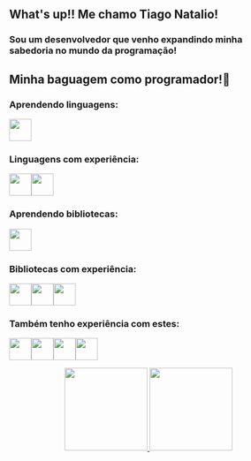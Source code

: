 ## What's up!! Me chamo Tiago Natalio!

### Sou um desenvolvedor que venho expandindo minha sabedoria no mundo da programação!

## Minha baguagem como programador!🤠
### Aprendendo linguagens:
<img src="https://cdn.jsdelivr.net/gh/devicons/devicon/icons/java/java-original-wordmark.svg" width="40" height="40"/>
          
### Linguagens com experiência:
<img src="https://cdn.jsdelivr.net/gh/devicons/devicon/icons/python/python-original.svg" width="40" height="40"/><img src="https://cdn.jsdelivr.net/gh/devicons/devicon/icons/javascript/javascript-original.svg" width="40" height="40" />

### Aprendendo bibliotecas:
<img src="https://cdn.jsdelivr.net/gh/devicons/devicon/icons/spring/spring-original.svg" width="40" height="40"/>

### Bibliotecas com experiência:
<img src="https://cdn.jsdelivr.net/gh/devicons/devicon/icons/bootstrap/bootstrap-original.svg" width="40" height="40"/><img src="https://cdn.jsdelivr.net/gh/devicons/devicon/icons/selenium/selenium-original.svg" width="40" height="40"/><img src="https://cdn.jsdelivr.net/gh/devicons/devicon/icons/pandas/pandas-original-wordmark.svg" width="40" height="40"/>

### Também tenho experiência com estes:
<img src="https://cdn.jsdelivr.net/gh/devicons/devicon/icons/html5/html5-original.svg" width="40" height="40"/><img src="https://cdn.jsdelivr.net/gh/devicons/devicon/icons/css3/css3-original.svg" width="40" height="40"/><img src="https://cdn.jsdelivr.net/gh/devicons/devicon/icons/mysql/mysql-plain-wordmark.svg" width="40" height="40"/><img src="https://cdn.jsdelivr.net/gh/devicons/devicon/icons/git/git-original.svg" width="40" height="40"/>
          
          
<div align="center">
  <a href="https://github.com/TiagoNatalio">
  <img height="150em" src="https://github-readme-stats.vercel.app/api?username=TiagoNatalio&show_icons=true&theme=github_dark&include_all_commits=true&count_private=true"/>
  <img height="150em" src="https://github-readme-stats.vercel.app/api/top-langs/?username=TiagoNatalio&layout=compact&langs_count=7&theme=github_dark"/>
</div>
